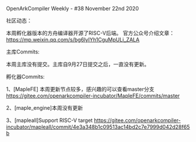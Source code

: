 OpenArkCompiler Weekly - #38 November 22nd 2020

社区动态：

本周孵化器版本的方舟编译器开源了RISC-V后端。
官方公众号介绍文章：https://mp.weixin.qq.com/s/bg6lyIYh1CguMpULi_ZALA

主库Commits:

本周主库没有提交。主库自9月27日提交之后，一直没有更新。

孵化器Commits:

1、[MapleFE] 本周更新节点较多，感兴趣的可以查看master分支
https://gitee.com/openarkcompiler-incubator/MapleFE/commits/master

2、[maple_engine]本周没有更新

3、[mapleall]Support RISC-V target
https://gitee.com/openarkcompiler-incubator/mapleall/commit/4e3a348b1c09513ac14bd2c7e7999d042d28f65b